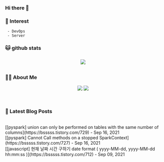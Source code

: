 
### Hi there 👋   

### 📖   Interest   
     - DevOps   
     - Server  

###  🐱 github stats  

<div id="main" align="center">
    <img src="https://github-readme-stats.vercel.app/api?username=qpyu66&hide=stars,contribs&count_private=true&show_icons=true"
        style="height: auto; margin-left: 20px; margin-right: 20px; padding: 10px;"/>
</div>

###  💁‍♀️ About Me  
<p align="center">
    <a href="https://bsssss.tistory.com/"><img src="https://img.shields.io/badge/Blog-FF5722?style=flat-square&logo=Blogger&logoColor=white"/></a>
    <a href="mailto:qpyu66@gmail.com"><img src="https://img.shields.io/badge/Gmail-d14836?style=flat-square&logo=Gmail&logoColor=white&link=qpyu66@gmail.com"/></a>
</p>

<br>

### 📕 Latest Blog Posts   
<br>
[[pyspark] union can only be performed on tables with the same number of columns](https://bsssss.tistory.com/729) - Sep 16, 2021<br>
[[pyspark] Cannot Call methods on a stopped SparkContext](https://bsssss.tistory.com/727) - Sep 16, 2021<br>
[[javascript] 현재 날짜 시간 구하기 date format ( yyyy-MM-dd, yyyy-MM-dd hh:mm:ss )](https://bsssss.tistory.com/712) - Sep 09, 2021<br>
